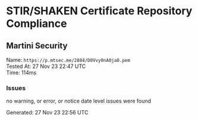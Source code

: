 # STIR/SHAKEN Certificate Repository Compliance

## Martini Security

Name: `https://p.mtsec.me/2884/D0Vvy0nA0jaO.pem`\
Tested At: 27 Nov 23 22:47 UTC\
Time: 114ms

### Issues

no warning, or error, or notice date level issues were found

Generated: 27 Nov 23 22:56 UTC